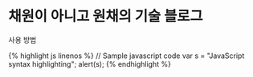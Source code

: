 # 채원이 아니고 원채의 기술 블로그

사용 방법

{% highlight js  linenos %}
// Sample javascript code
var s = "JavaScript syntax highlighting";
alert(s);
{% endhighlight %}